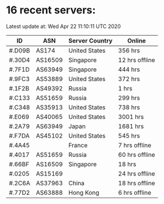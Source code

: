 # 16 recent servers:

Latest update at: Wed Apr 22 11:10:11 UTC 2020

| ID | ASN | Server Country | Online |
| -- | --- | -------------- | ------ |
| #.D09B | AS174 | United States | 356 hrs |
| #.30D4 | AS16509 | Singapore | 12 hrs offline |
| #.7F1D | AS63949 | Singapore | 444 hrs |
| #.9FC3 | AS53889 | United States | 372 hrs |
| #.1F2B | AS49392 | Russia | 1 hrs |
| #.C133 | AS51659 | Russia | 299 hrs |
| #.C348 | AS35913 | United States | 738 hrs |
| #.E069 | AS40065 | United States | 3001 hrs |
| #.2A79 | AS63949 | Japan | 1681 hrs |
| #.F7DA | AS45102 | United States | 545 hrs |
| #.4A45 |  | France | 7 hrs offline |
| #.4017 | AS51659 | Russia | 60 hrs offline |
| #.66BF | AS16509 | Singapore | 18 hrs |
| #.0205 | AS15169 |  | 24 hrs offline |
| #.2C6A | AS37963 | China | 18 hrs offline |
| #.77D2 | AS63888 | Hong Kong | 6 hrs offline |

